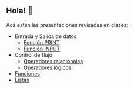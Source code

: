 ## Hola! 👋
Acá están las presentaciones revisadas en clases:
- Entrada y Salida de datos
  - [Función PRINT](https://docs.google.com/presentation/d/104udAMkCtRYoP84qlvMLXuvsvn1cJsNxk6vhoFnjiB0/edit?usp=sharing)
  - [Función INPUT](https://docs.google.com/presentation/d/1NjYBCAuGwqeGsPSF1jCUzsbL0Iwm3Ba1lguzgXQhIA0/edit?usp=sharing)
- Control de flujo
  - [Operadores relacionales](https://docs.google.com/presentation/d/1Qtlr7VxX6JjRar_JDhm7hhADJiVFPnkiVXsXg5kdwDk/edit?usp=sharing)
  - [Operadores lógicos](https://docs.google.com/presentation/d/17TZO8tf5qgp3iWcd8f4-_sxtN08iQLduLd6Hh6puxDw/edit?usp=sharing)   
- [Funciones](https://docs.google.com/presentation/d/1q51Of5zh_qc3NlYU93FFj9HzWMyMZLDDHwP71xg-qtc/edit?usp=sharing)
- [Listas](https://docs.google.com/presentation/d/1tqfDD-vG8X32lnzIF17raxDF7OLCS7G4VBgUXkEeVR0/edit?usp=sharing)

<!--
> [!NOTE]
> Nota

> [!TIP]
> Consejo

> [!IMPORTANT]
> Importante

> [!WARNING]
> Advertencia

> [!CAUTION]
> Peligro


**ElProfeRodo/ElProfeRodo** is a ✨ _special_ ✨ repository because its `README.md` (this file) appears on your GitHub profile.

Here are some ideas to get you started:

- 🔭 I’m currently working on ...
- 🌱 I’m currently learning ...
- 👯 I’m looking to collaborate on ...
- 🤔 I’m looking for help with ...
- 💬 Ask me about ...
- 📫 How to reach me: ...
- 😄 Pronouns: ...
- ⚡ Fun fact: ...
-->
